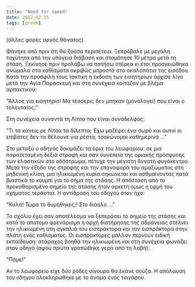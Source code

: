 ```yaml
---
title: "Need for speed"
date: 2012-02-15
tags: [greek]
---
```


(άλλες φορές αργός θάνατος)

Φάνηκε από πριν ότι θα ζούσα περιπέτεια. Ξεπρόβαλε με μεγάλη ταχύτητα από την υπόγεια διάβαση και σταμάτησε 10 μέτρα μετά τη στάση. Ξεκίνησε πριν προλάβω να πατήσω στέρεα κι έτσι προσγειώθηκα ανώμαλα στα καθίσματα ακριβώς μπροστά στα σκαλοπάτια της εισόδου. Κατά την προσφιλή τους τακτική η έκδοση των εισητηρίων άρχισε λίγο μετά την Αγία Παρασκευή και στη συνέχεια κοίταζαν με βλέμα αρπακτικού:

"Άλλος για εισητήριο! Μα τέσσερις δεν μπήκαν (μονολογεί) που είναι ο τελευταίος;"

Στη συνέχεια συναντά τη Λίτσα που είναι συνάδελφος:

"Τι τα κάνεις ρε Λίτσα τα δίλεπτα; Έχω μαζέψει ένα σωρό και αυτοί οι επιβάτες δεν τα θέλουνε για ρέστα, τσακώνομαι καθημερινά ..."

Στο μεταξύ ο οδηγός δοκιμάζει τα όρια του λεωφορίου: σε μια παρατεταμένη δεξιά στροφή  και σαν συνέπεια της οριακής πρόσφυσης των ελαστικών στο οδόστρωμα, πέτυχε την μέγιστη δυνατή φυγόκεντρο. Μετά την έξοδο της στροφής και την επαναφορά του αμαξώματος στη μηδενική κλίση, μια ηλικιωμένη κυρία σηκώνεται και ασθμαίνοντας πατά βιαστικά το κουμπί για το σήμα της στάσης. Η απόσταση από το προκαθορισμένο σημείο της στάσης ήταν αρκετή όμως η ορμή του οχήματος τεράστια. Η αντίδραση του οδηγού στον ήχο:

"Καλά! Τώρα το θυμήθηκες;! Στο διάολο ..."

Το σχόλιο έχει σαν αποτέλεσμα να ξεπεράσει το σημείο της στάσης και κατά το απότομο φρενάρισμα η αρχή διατήρησης της αδράνειας στέλνει την ηλικιωμένη στη αγκαλιά του εισπράκτορα και τον εισπράκτορα στην πλάτη ενός καθίσματος. Οι εισπράκτορες μάλλον περνούν ειδική εκπαίδευση: ατάραχος βοηθά την ηλικιωμένη και στη συνέχεια φωνάζει στον οδηγό (αφού πρώτα γραπώθηκε γερά από τη λαβή):

"Πάμε!"

Αν το λεωφορείο είχε δύο ρόδες σίγουρα θα έκανε σούζα. Η απόλαυση του οδηγού ολοκληρώθηκε με το άναμα ενός τσιγάρου.
